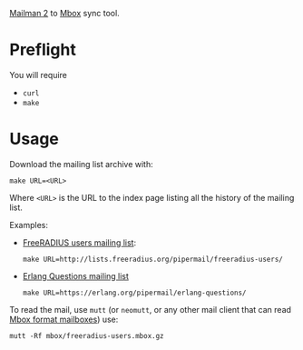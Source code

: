 [Mailman 2](https://www.list.org/) to [Mbox](https://en.wikipedia.org/wiki/Mbox) sync tool.

# Preflight

You will require

 * `curl`
 * `make`

# Usage

Download the mailing list archive with:

    make URL=<URL>

Where `<URL>` is the URL to the index page listing all the history of the mailing list.

Examples:

 * [FreeRADIUS users mailing list](http://lists.freeradius.org/mailman/listinfo/freeradius-users):

       make URL=http://lists.freeradius.org/pipermail/freeradius-users/

 * [Erlang Questions mailing list](https://erlang.org/mailman/listinfo/erlang-questions)

       make URL=https://erlang.org/pipermail/erlang-questions/

To read the mail, use `mutt` (or `neomutt`, or any other mail client that can read [Mbox format mailboxes](https://en.wikipedia.org/wiki/Mbox)) use:

    mutt -Rf mbox/freeradius-users.mbox.gz
